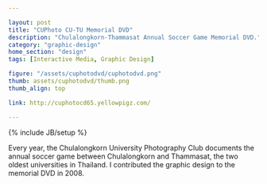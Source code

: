 ```yaml
---

layout: post
title: "CUPhoto CU-TU Memorial DVD"
description: "Chulalongkorn-Thammasat Annual Soccer Game Memorial DVD."
category: "graphic-design"
home_section: "design"
tags: [Interactive Media, Graphic Design]

figure: "/assets/cuphotodvd/cuphotodvd.png"
thumb: assets/cuphotodvd/thumb.png
thumb_align: top

link: http://cuphotocd65.yellowpigz.com/

---
```

{% include JB/setup %}

Every year, the Chulalongkorn University Photography Club documents the annual soccer game between Chulalongkorn and Thammasat, the two oldest universities in Thailand.  I contributed the graphic design to the memorial DVD in 2008. 